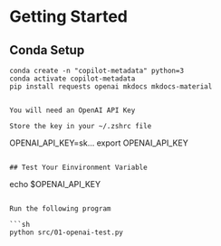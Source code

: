 # Getting Started

## Conda Setup

```
conda create -n "copilot-metadata" python=3
conda activate copilot-metadata
pip install requests openai mkdocs mkdocs-material


You will need an OpenAI API Key

Store the key in your ~/.zshrc file
```
OPENAI_API_KEY=sk...
export OPENAI_API_KEY
```

## Test Your Einvironment Variable

```
echo $OPENAI_API_KEY
```

Run the following program

```sh
python src/01-openai-test.py
```
